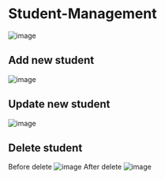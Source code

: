 # Student-Management
![image](https://github.com/DaoVanThanh/Student-Management/assets/99627192/d0767c2d-faba-49fd-a11c-770735550d09)
## Add new student
![image](https://github.com/DaoVanThanh/Student-Management/assets/99627192/c232130c-14e8-44d4-852e-dabdfcc4b472)
## Update new student
![image](https://github.com/DaoVanThanh/Student-Management/assets/99627192/1c6091c8-d95e-43b0-b8fc-6f3d04a70cef)
## Delete student
Before delete
![image](https://github.com/DaoVanThanh/Student-Management/assets/99627192/4873c98d-e78b-4ba5-b79c-ec84b8f4d613)
After delete
![image](https://github.com/DaoVanThanh/Student-Management/assets/99627192/bd82121b-67d9-48cb-b1a4-578f39ec695c)




